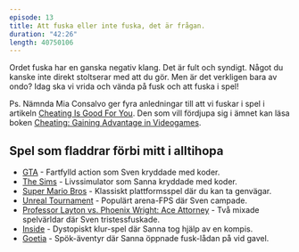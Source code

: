 ```yaml
---
episode: 13
title: Att fuska eller inte fuska, det är frågan.
duration: "42:26"
length: 40750106
---
```


Ordet fuska har en ganska negativ klang. Det är fult och syndigt. Något du kanske inte direkt stoltserar med att du gör. Men är det verkligen bara av ondo? Idag ska vi vrida och vända på fusk och att fuska i spel!

Ps. Nämnda Mia Consalvo ger fyra anledningar till att vi fuskar i spel i artikeln [Cheating Is Good For You][1]. Den som vill fördjupa sig i ämnet kan läsa boken [Cheating: Gaining Advantage in Videogames][2].

## Spel som fladdrar förbi mitt i alltihopa

* [GTA][3] - Fartfylld action som Sven kryddade med koder.
* [The Sims][4] - Livssimulator som Sanna kryddade med koder.
* [Super Mario Bros][5] - Klassiskt plattformsspel där du kan ta genvägar.
* [Unreal Tournament][6] - Populärt arena-FPS där Sven campade.
* [Professor Layton vs. Phoenix Wright: Ace Attorney][7] - Två mixade spelvärldar där Sven tristessfuskade.
* [Inside][8] - Dystopiskt klur-spel där Sanna tog hjälp av en kompis.
* [Goetia][9] - Spök-äventyr där Sanna öppnade fusk-lådan på vid gavel.

[1]: http://www.forbes.com/2006/12/10/video-games-cheating-tech-cz_mc_games06_1212consalvo.html
[2]: https://mitpress.mit.edu/books/cheating
[3]: http://www.rockstargames.com/V/
[4]: https://www.thesims.com/
[5]: http://mario.nintendo.com/
[6]: https://www.epicgames.com/unrealtournament/
[7]: http://laytonvsphoenixwright.nintendo.com/
[8]: http://www.playdead.com/games/inside/
[9]: http://playgoetia.com/
